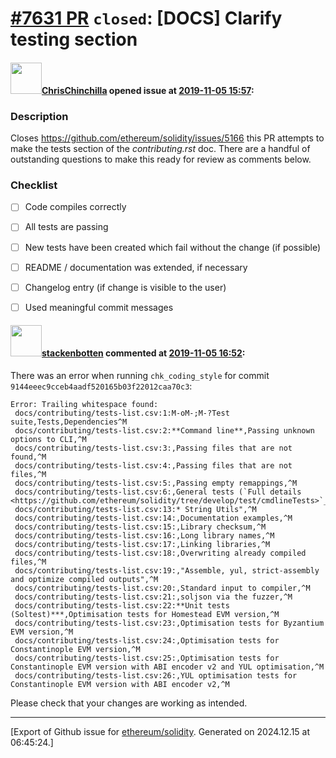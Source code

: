 # [\#7631 PR](https://github.com/ethereum/solidity/pull/7631) `closed`: [DOCS] Clarify testing section

#### <img src="https://avatars.githubusercontent.com/u/42080?u=54f700afa4263a5f86d2036b7ae598c2a2b419c0&v=4" width="50">[ChrisChinchilla](https://github.com/ChrisChinchilla) opened issue at [2019-11-05 15:57](https://github.com/ethereum/solidity/pull/7631):

### Description

Closes https://github.com/ethereum/solidity/issues/5166 this PR attempts to make the tests section of the _contributing.rst_ doc. There are a handful of outstanding questions to make this ready for review as comments below.

### Checklist
- [ ] Code compiles correctly
- [ ] All tests are passing
- [ ] New tests have been created which fail without the change (if possible)
- [ ] README / documentation was extended, if necessary
- [ ] Changelog entry (if change is visible to the user)
- [ ] Used meaningful commit messages


#### <img src="https://avatars.githubusercontent.com/u/44874361?v=4" width="50">[stackenbotten](https://github.com/stackenbotten) commented at [2019-11-05 16:52](https://github.com/ethereum/solidity/pull/7631#issuecomment-549909456):

There was an error when running `chk_coding_style` for commit `9144eeec9cceb4aadf520165b03f22012caa70c3`:
```
Error: Trailing whitespace found:
 docs/contributing/tests-list.csv:1:M-oM-;M-?Test suite,Tests,Dependencies^M
 docs/contributing/tests-list.csv:2:**Command line**,Passing unknown options to CLI,^M
 docs/contributing/tests-list.csv:3:,Passing files that are not found,^M
 docs/contributing/tests-list.csv:4:,Passing files that are not files,^M
 docs/contributing/tests-list.csv:5:,Passing empty remappings,^M
 docs/contributing/tests-list.csv:6:,General tests (`Full details <https://github.com/ethereum/solidity/tree/develop/test/cmdlineTests>`_),^M
 docs/contributing/tests-list.csv:13:* String Utils",^M
 docs/contributing/tests-list.csv:14:,Documentation examples,^M
 docs/contributing/tests-list.csv:15:,Library checksum,^M
 docs/contributing/tests-list.csv:16:,Long library names,^M
 docs/contributing/tests-list.csv:17:,Linking libraries,^M
 docs/contributing/tests-list.csv:18:,Overwriting already compiled files,^M
 docs/contributing/tests-list.csv:19:,"Assemble, yul, strict-assembly and optimize compiled outputs",^M
 docs/contributing/tests-list.csv:20:,Standard input to compiler,^M
 docs/contributing/tests-list.csv:21:,soljson via the fuzzer,^M
 docs/contributing/tests-list.csv:22:**Unit tests (Soltest)***,Optimisation tests for Homestead EVM version,^M
 docs/contributing/tests-list.csv:23:,Optimisation tests for Byzantium EVM version,^M
 docs/contributing/tests-list.csv:24:,Optimisation tests for Constantinople EVM version,^M
 docs/contributing/tests-list.csv:25:,Optimisation tests for Constantinople EVM version with ABI encoder v2 and YUL optimisation,^M
 docs/contributing/tests-list.csv:26:,YUL optimisation tests for Constantinople EVM version with ABI encoder v2,^M

```
Please check that your changes are working as intended.


-------------------------------------------------------------------------------



[Export of Github issue for [ethereum/solidity](https://github.com/ethereum/solidity). Generated on 2024.12.15 at 06:45:24.]
